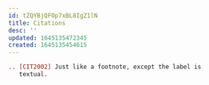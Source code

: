 ```yaml
---
id: tZQYBjQFOp7xBL8IgZ1lN
title: Citations
desc: ''
updated: 1645135472345
created: 1645135454615
---
```


```rst
.. [CIT2002] Just like a footnote, except the label is
   textual.
```
